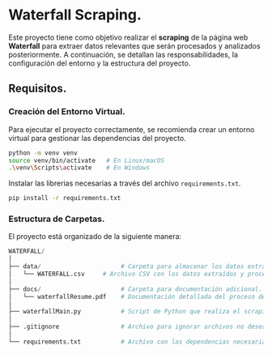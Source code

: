 # Waterfall Scraping.
Este proyecto tiene como objetivo realizar el **scraping** de la página web **Waterfall** para extraer datos relevantes que serán procesados y analizados posteriormente. A continuación, se detallan las responsabilidades, la configuración del entorno y la estructura del proyecto.

## Requisitos.
### Creación del Entorno Virtual.
Para ejecutar el proyecto correctamente, se recomienda crear un entorno virtual para gestionar las dependencias del proyecto.

```bash
python -m venv venv
source venv/bin/activate   # En Linux/macOS
.\venv\Scripts\activate    # En Windows
```
Instalar las librerias necesarias a través del archivo `requirements.txt`.

```bash
pip install -r requirements.txt
```

### Estructura de Carpetas.
El proyecto está organizado de la siguiente manera:
```python
WATERFALL/
│
├── data/                      # Carpeta para almacenar los datos extraídos.
│   └── WATERFALL.csv     # Archivo CSV con los datos extraídos y procesados.
│
├── docs/                      # Carpeta para documentación adicional.
│   └── waterfallResume.pdf    # Documentación detallada del proceso de scraping para Waterfall.
│
├── waterfallMain.py           # Script de Python que realiza el scraping de la página Waterfall.
│
├── .gitignore                 # Archivo para ignorar archivos no deseados en el repositorio.
│
└── requirements.txt           # Archivo con las dependencias necesarias.

```
